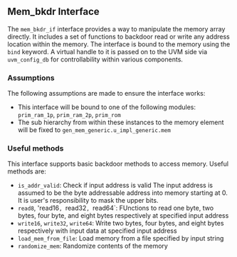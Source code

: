 ## Mem_bkdr Interface
The `mem_bkdr_if` interface provides a way to manipulate the memory array directly.
It includes a set of functions to backdoor read or write any address location within the memory.
The interface is bound to the memory using the `bind` keyword.
A virtual handle to it is passed on to the UVM side via `uvm_config_db` for controllability within various components.

### Assumptions
The following assumptions are made to ensure the interface works:
* This interface will be bound to one of the following modules:
  `prim_ram_1p`, `prim_ram_2p`, `prim_rom`
* The sub hierarchy from within these instances to the memory element will be fixed to
  `gen_mem_generic.u_impl_generic.mem`

### Useful methods
This interface supports basic backdoor methods to access memory. Useful methods are:
* `is_addr_valid`: Check if input address is valid
  The input address is assumed to be the byte addressable address into memory
  starting at 0. It is user's responsibility to mask the upper bits.
* `read8`, 'read16`, `read32`, `read64`: FUnctions to read one byte, two bytes, four byte, and eight bytes respectively
  at specified input address
* `write16`, `write32`, `write64`: Write two bytes, four bytes, and eight bytes respectively with input data at specified
  input address
* `load_mem_from_file`: Load memory from a file specified by input string
* `randomize_mem`: Randomize contents of the memory
